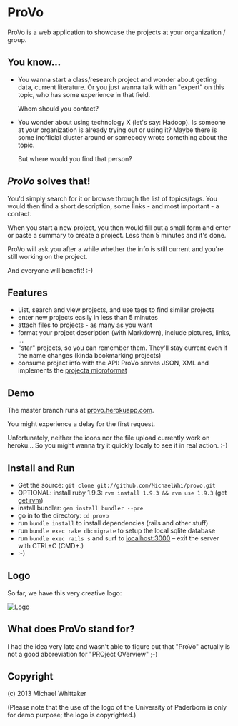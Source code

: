 ProVo
====

ProVo is a web application to showcase the projects at your organization / group.

You know...
----
* You wanna start a class/research project and wonder about getting data, current literature. Or you just wanna talk with an "expert" on this topic, who has some experience in that field.

  Whom should you contact?

* You wonder about using technology X (let's say: Hadoop). Is someone at your organization is already trying out or using it? Maybe there is some inofficial cluster around or somebody wrote something about the topic.

  But where would you find that person?

*ProVo* solves that!
---

You'd simply search for it or browse through the list of topics/tags. You would then find a short description, some links - and most important - a contact.

When you start a new project, you then would fill out a small form and enter or paste a summary to create a project. Less than 5 minutes and it's done.

ProVo will ask you after a while whether the info is still current and you're still working on the project.

And everyone will benefit! :-)

Features
---

* List, search and view projects, and use tags to find similar projects
* enter new projects easily in less than 5 minutes
* attach files to projects - as many as you want
* format your project description (with Markdown), include pictures, links, ...
* "star" projects, so you can remember them. They'll stay current even if the name changes (kinda bookmarking projects)
* consume project info with the API: ProVo serves JSON, XML and implements the [projecta microformat](http://microformats.org/wiki/projecta)

Demo
---

The master branch runs at [provo.herokuapp.com](http://provo.herokuapp.com). 

You might experience a delay for the first request. 

Unfortunately, neither the icons nor the file upload currently work on heroku...
So you might wanna try it quickly localy to see it in real action. :-)

Install and Run 
---

* Get the source: `git clone git://github.com/MichaelWhi/provo.git`
* OPTIONAL: install ruby 1.9.3: `rvm install 1.9.3 && rvm use 1.9.3` (get [get rvm](https://rvm.io))
* install bundler: `gem install bundler --pre`
* go in to the directory: `cd provo`
* run `bundle install` to install dependencies (rails and other stuff)
* run `bundle exec rake db:migrate` to setup the local sqlite database
* run `bundle exec rails s` and surf to [localhost:3000](http://localhost:3000/) – exit the server with CTRL+C (CMD+.)
* :-)

Logo
---

So far, we have this very creative logo:

![Logo](https://homepages.uni-paderborn.de/mwhittak/media/provo.png)

What does ProVo stand for?
----

I had the idea very late and wasn't able to figure out that "ProVo" actually is not a good abbreviation for "PROject OVerview" ;-)

Copyright
---
(c) 2013 Michael Whittaker

(Please note that the use of the logo of the University of Paderborn is only for demo purpose; the logo is copyrighted.)
